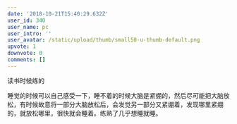 ```yaml
---
date: '2018-10-21T15:40:29.632Z'
user_id: 340
user_name: pc
user_intro: ''
user_avatar: /static/upload/thumb/small50-u-thumb-default.png
upvote: 1
downvote: 0
comments: []
---
```


<div><p>读书时候练的</p><p>睡觉的时候可以自己感受一下，睡不着的时候大脑是紧绷的，然后尽可能把大脑放松，有时候故意将一部分大脑放松后，会发觉另一部分又紧绷着，发现哪里紧绷的，就放松哪里，很快就会睡着。练熟了几乎想睡就睡。</p></div>
